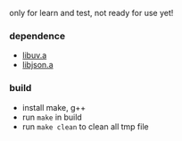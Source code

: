 only for learn and test, not ready for use yet!

### dependence
* [libuv.a](https://github.com/libuv/libuv.git)
* [libjson.a](http://sourceforge.net/projects/libjson/)

### build
* install make, g++
* run `make` in build
* run `make clean` to clean all tmp file

